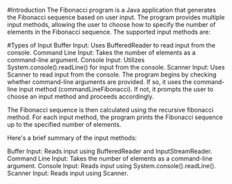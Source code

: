 #Introduction
The Fibonacci program is a Java application that generates the Fibonacci sequence based on user input. The program provides multiple input methods, allowing the user to choose how to specify the number of elements in the Fibonacci sequence. The supported input methods are:

#Types of Input
Buffer Input: Uses BufferedReader to read input from the console.
Command Line Input: Takes the number of elements as a command-line argument.
Console Input: Utilizes System.console().readLine() for input from the console.
Scanner Input: Uses Scanner to read input from the console.
The program begins by checking whether command-line arguments are provided. If so, it uses the command-line input method (commandLineFibonacci). If not, it prompts the user to choose an input method and proceeds accordingly.

The Fibonacci sequence is then calculated using the recursive fibonacci method. For each input method, the program prints the Fibonacci sequence up to the specified number of elements.

Here's a brief summary of the input methods:

Buffer Input: Reads input using BufferedReader and InputStreamReader.
Command Line Input: Takes the number of elements as a command-line argument.
Console Input: Reads input using System.console().readLine().
Scanner Input: Reads input using Scanner.
